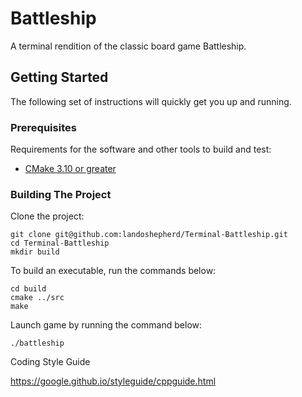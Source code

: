 # Battleship

A terminal rendition of the classic board game Battleship. 

## Getting Started

The following set of instructions will quickly get you up and running.

### Prerequisites

Requirements for the software and other tools to build and test: 
- [CMake 3.10 or greater](https://cmake.org/install/)

### Building The Project

Clone the project:

    git clone git@github.com:landoshepherd/Terminal-Battleship.git
    cd Terminal-Battleship
    mkdir build

To build an executable, run the commands below:

    cd build
    cmake ../src
    make
    
Launch game by running the command below:

    ./battleship

Coding Style Guide

https://google.github.io/styleguide/cppguide.html
    





